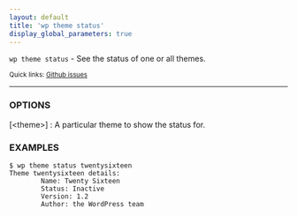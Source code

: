 ```yaml
---
layout: default
title: 'wp theme status'
display_global_parameters: true
---
```


`wp theme status` - See the status of one or all themes.

<small>Quick links: <a href="https://github.com/wp-cli/wp-cli/issues?q=is%3Aopen+label%3Acommand%3Atheme-status+sort%3Aupdated-desc">Github issues</a></small>

<hr />

### OPTIONS

[&lt;theme&gt;]
: A particular theme to show the status for.

### EXAMPLES

    $ wp theme status twentysixteen
    Theme twentysixteen details:
    		Name: Twenty Sixteen
    		Status: Inactive
    		Version: 1.2
    		Author: the WordPress team



